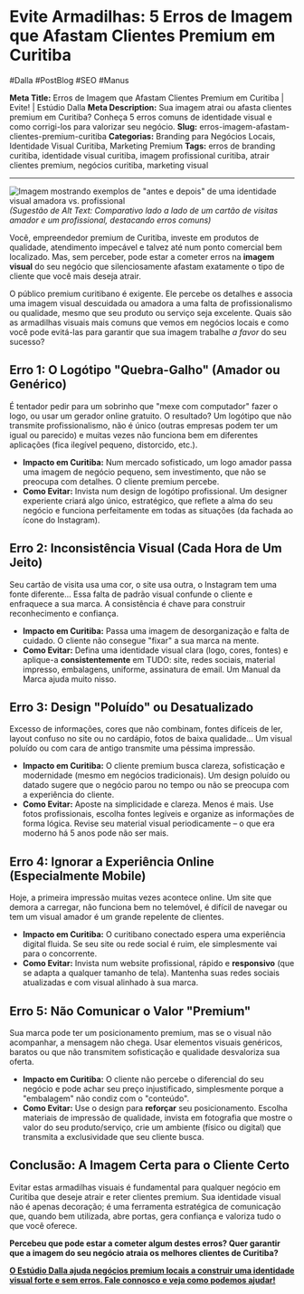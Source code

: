 # Evite Armadilhas: 5 Erros de Imagem que Afastam Clientes Premium em Curitiba

#Dalla #PostBlog #SEO #Manus

**Meta Title:** Erros de Imagem que Afastam Clientes Premium em Curitiba | Evite! | Estúdio Dalla
**Meta Description:** Sua imagem atrai ou afasta clientes premium em Curitiba? Conheça 5 erros comuns de identidade visual e como corrigi-los para valorizar seu negócio.
**Slug:** erros-imagem-afastam-clientes-premium-curitiba
**Categorias:** Branding para Negócios Locais, Identidade Visual Curitiba, Marketing Premium
**Tags:** erros de branding curitiba, identidade visual curitiba, imagem profissional curitiba, atrair clientes premium, negócios curitiba, marketing visual

---

![Imagem mostrando exemplos de "antes e depois" de uma identidade visual amadora vs. profissional](placeholder_imagem_erros_visuais.jpg) *(Sugestão de Alt Text: Comparativo lado a lado de um cartão de visitas amador e um profissional, destacando erros comuns)*

Você, empreendedor premium de Curitiba, investe em produtos de qualidade, atendimento impecável e talvez até num ponto comercial bem localizado. Mas, sem perceber, pode estar a cometer erros na **imagem visual** do seu negócio que silenciosamente afastam exatamente o tipo de cliente que você mais deseja atrair.

O público premium curitibano é exigente. Ele percebe os detalhes e associa uma imagem visual descuidada ou amadora a uma falta de profissionalismo ou qualidade, mesmo que seu produto ou serviço seja excelente. Quais são as armadilhas visuais mais comuns que vemos em negócios locais e como você pode evitá-las para garantir que sua imagem trabalhe *a favor* do seu sucesso?

## Erro 1: O Logótipo "Quebra-Galho" (Amador ou Genérico)

É tentador pedir para um sobrinho que "mexe com computador" fazer o logo, ou usar um gerador online gratuito. O resultado? Um logótipo que não transmite profissionalismo, não é único (outras empresas podem ter um igual ou parecido) e muitas vezes não funciona bem em diferentes aplicações (fica ilegível pequeno, distorcido, etc.).

*   **Impacto em Curitiba:** Num mercado sofisticado, um logo amador passa uma imagem de negócio pequeno, sem investimento, que não se preocupa com detalhes. O cliente premium percebe.
*   **Como Evitar:** Invista num design de logótipo profissional. Um designer experiente criará algo único, estratégico, que reflete a alma do seu negócio e funciona perfeitamente em todas as situações (da fachada ao ícone do Instagram).

## Erro 2: Inconsistência Visual (Cada Hora de Um Jeito)

Seu cartão de visita usa uma cor, o site usa outra, o Instagram tem uma fonte diferente... Essa falta de padrão visual confunde o cliente e enfraquece a sua marca. A consistência é chave para construir reconhecimento e confiança.

*   **Impacto em Curitiba:** Passa uma imagem de desorganização e falta de cuidado. O cliente não consegue "fixar" a sua marca na mente.
*   **Como Evitar:** Defina uma identidade visual clara (logo, cores, fontes) e aplique-a **consistentemente** em TUDO: site, redes sociais, material impresso, embalagens, uniforme, assinatura de email. Um Manual da Marca ajuda muito nisso.

## Erro 3: Design "Poluído" ou Desatualizado

Excesso de informações, cores que não combinam, fontes difíceis de ler, layout confuso no site ou no cardápio, fotos de baixa qualidade... Um visual poluído ou com cara de antigo transmite uma péssima impressão.

*   **Impacto em Curitiba:** O cliente premium busca clareza, sofisticação e modernidade (mesmo em negócios tradicionais). Um design poluído ou datado sugere que o negócio parou no tempo ou não se preocupa com a experiência do cliente.
*   **Como Evitar:** Aposte na simplicidade e clareza. Menos é mais. Use fotos profissionais, escolha fontes legíveis e organize as informações de forma lógica. Revise seu material visual periodicamente – o que era moderno há 5 anos pode não ser mais.

## Erro 4: Ignorar a Experiência Online (Especialmente Mobile)

Hoje, a primeira impressão muitas vezes acontece online. Um site que demora a carregar, não funciona bem no telemóvel, é difícil de navegar ou tem um visual amador é um grande repelente de clientes.

*   **Impacto em Curitiba:** O curitibano conectado espera uma experiência digital fluida. Se seu site ou rede social é ruim, ele simplesmente vai para o concorrente.
*   **Como Evitar:** Invista num website profissional, rápido e **responsivo** (que se adapta a qualquer tamanho de tela). Mantenha suas redes sociais atualizadas e com visual alinhado à sua marca.

## Erro 5: Não Comunicar o Valor "Premium"

Sua marca pode ter um posicionamento premium, mas se o visual não acompanhar, a mensagem não chega. Usar elementos visuais genéricos, baratos ou que não transmitem sofisticação e qualidade desvaloriza sua oferta.

*   **Impacto em Curitiba:** O cliente não percebe o diferencial do seu negócio e pode achar seu preço injustificado, simplesmente porque a "embalagem" não condiz com o "conteúdo".
*   **Como Evitar:** Use o design para **reforçar** seu posicionamento. Escolha materiais de impressão de qualidade, invista em fotografia que mostre o valor do seu produto/serviço, crie um ambiente (físico ou digital) que transmita a exclusividade que seu cliente busca.

## Conclusão: A Imagem Certa para o Cliente Certo

Evitar estas armadilhas visuais é fundamental para qualquer negócio em Curitiba que deseje atrair e reter clientes premium. Sua identidade visual não é apenas decoração; é uma ferramenta estratégica de comunicação que, quando bem utilizada, abre portas, gera confiança e valoriza tudo o que você oferece.

**Percebeu que pode estar a cometer algum destes erros? Quer garantir que a imagem do seu negócio atraia os melhores clientes de Curitiba?**

[**O Estúdio Dalla ajuda negócios premium locais a construir uma identidade visual forte e sem erros. Fale connosco e veja como podemos ajudar!**](https://www.estudiodalla.com/contatos)

